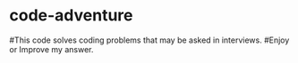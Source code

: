 # code-adventure
#This code solves coding problems that may be asked in interviews.
#Enjoy or Improve my answer.
